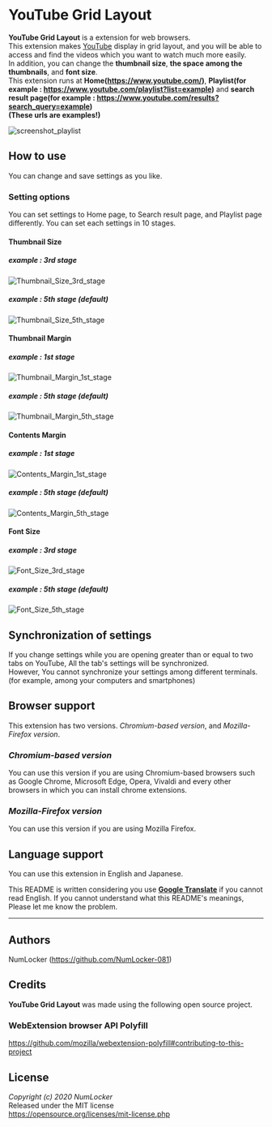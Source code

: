 # YouTube Grid Layout

**YouTube Grid Layout** is a extension for web browsers.<br>
This extension makes [YouTube](https://www.youtube.com/) display in grid layout, and you will be able to access and find the videos which you want to watch much more easily.<br>
In addition, you can change the **thumbnail size**, **the space among the thumbnails**, and **font size**.<br>
This extension runs at **Home(https://www.youtube.com/)**, **Playlist(for example : https://www.youtube.com/playlist?list=example)** and **search result page(for example : https://www.youtube.com/results?search_query=example)**<br>
**(These urls are examples!)**

![screenshot_playlist](./README/screenshot_playlist.png)

## How to use
You can change and save settings as you like.<br>

### Setting options
You can set settings to Home page, to Search result page, and Playlist page differently. You can set each settings in 10 stages.

#### Thumbnail Size
##### example : 3rd stage
![Thumbnail_Size_3rd_stage](./README/thumbnail_size_3.png)
##### example : 5th stage (default)
![Thumbnail_Size_5th_stage](./README/thumbnail_size_5.png)

#### Thumbnail Margin
##### example : 1st stage
![Thumbnail_Margin_1st_stage](./README/thumbnail_margin_1.png)
##### example : 5th stage (default)
![Thumbnail_Margin_5th_stage](./README/thumbnail_size_5.png)

#### Contents Margin
##### example : 1st stage
![Contents_Margin_1st_stage](./README/contents_margin_1.png)
##### example : 5th stage (default)
![Contents_Margin_5th_stage](./README/thumbnail_size_5.png)

#### Font Size
##### example : 3rd stage
![Font_Size_3rd_stage](./README/font_size_3.png)
##### example : 5th stage (default)
![Font_Size_5th_stage](./README/thumbnail_size_5.png)

## Synchronization of settings
If you change settings while you are opening greater than or equal to two tabs on YouTube, All the tab's settings will be synchronized.<br>
However, You cannot synchronize your settings among different terminals. (for example, among your computers and smartphones)

## Browser support
This extension has two versions. *Chromium-based version*, and *Mozilla-Firefox version*.

### *Chromium-based version*
You can use this version if you are using Chromium-based browsers such as Google Chrome,  Microsoft Edge, Opera, Vivaldi and every other browsers in which you can install chrome extensions.

### *Mozilla-Firefox version*
You can use this version if you are using Mozilla Firefox.

## Language support
You can use this extension in English and Japanese.

This README is written considering you use [**Google Translate**](https://translate.google.com/) if you cannot read English. If you cannot understand what this README's meanings, Please let me know the problem.

---------------------------------------

## Authors
NumLocker (https://github.com/NumLocker-081)

## Credits
**YouTube Grid Layout** was made using the following open source project.

### WebExtension browser API Polyfill
https://github.com/mozilla/webextension-polyfill#contributing-to-this-project

## License
*Copyright (c) 2020 NumLocker*<br>
Released under the MIT license<br>
https://opensource.org/licenses/mit-license.php
